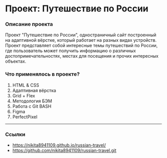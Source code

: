 # Проект: Путешествие по России

### Описание проекта
Проект "Путешествие по России", одностраничный сайт построенный на адаптивной вёрстке, который работает на разных видах устройств. Проект представляет собой интересные темы путешествий по России, где пользователь может получить информацию о различных достопримечательностях, местах для посещения и прочих интересных объектах.

### Что применялось в проекте?
 1. HTML & CSS
 2. Адаптивная вёрстка
 3. Grid + Flex
 4. Методология БЭМ
 5. Работа с Git BASH
 6. Figma 
 7. PerfectPixel 
---
 ### Ссылки
 - https://nikita8941109.github.io/russian-travel/
 - https://github.com/nikita8941109/russian-travel.git